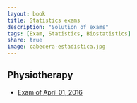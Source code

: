 ```yaml
---
layout: book
title: Statistics exams
description: "Solution of exams"
tags: [Exam, Statistics, Biostatistics]
share: true
image: cabecera-estadistica.jpg
---
```


## Physiotherapy

- [Exam of April 01, 2016](2016-04-01.html)
